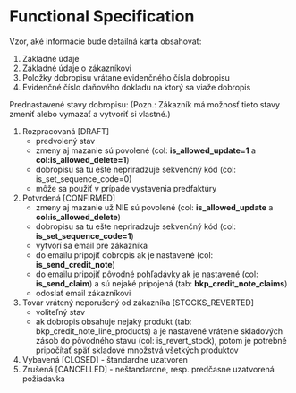# Functional Specification

Vzor, aké informácie bude detailná karta obsahovať:
1. Základné údaje
2. Základné údaje o zákazníkovi
3. Položky dobropisu vrátane evidenčného čísla dobropisu
4. Evidenčné číslo daňového dokladu na ktorý sa viaže dobropis

Prednastavené stavy dobropisu:
(Pozn.: Zákazník má možnosť tieto stavy zmeniť alebo vymazať a vytvoriť si vlastné.)

1. Rozpracovaná [DRAFT]
    * predvolený stav
    * zmeny aj mazanie sú povolené (col: **is_allowed_update=1** a **col:is_allowed_delete=1**)
    * dobropisu sa tu ešte nepriradzuje sekvenčný kód (col: is_set_sequence_code=0)
    * môže sa použiť v prípade vystavenia predfaktúry
2. Potvrdená [CONFIRMED]
    * zmeny aj mazanie už NIE sú povolené (col: **is_allowed_update** a **col:is_allowed_delete**)
    * dobropisu sa tu ešte nepriradzuje sekvenčný kód (col: **is_set_sequence_code=1**)
    * vytvorí sa email pre zákazníka
    * do emailu pripojiť dobropis ak je nastavené (col: **is_send_credit_note**)
    * do emailu pripojiť pôvodné pohľadávky ak je nastavené (col: **is_send_claim**) a sú nejaké pripojená  (tab: **bkp_credit_note_claims**)
    * odoslať email zákazníkovi
3. Tovar vrátený neporušený od zákazníka [STOCKS_REVERTED]
    * voliteľný stav
    * ak dobropis obsahuje nejaký produkt (tab: bkp_credit_note_line_products) a je nastavené vrátenie skladových zásob do pôvodného stavu (col: is_revert_stock), potom je potrebné pripočítať späť skladové množstvá všetkých produktov
4. Vybavená [CLOSED] - štandardne uzatvoren
5. Zrušená [CANCELLED] - neštandardne, resp. predčasne uzatvorená požiadavka

